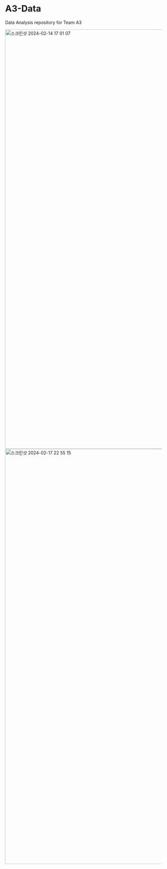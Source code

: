 # A3-Data
Data Analysis repository for Team A3

<img width="1350" alt="스크린샷 2024-02-14 17 01 07" src="https://github.com/hanaisreal/A3-Data/assets/108045487/d4fdf2f3-e70f-417c-be47-dc4028dac837">

<img width="1336" alt="스크린샷 2024-02-17 22 55 15" src="https://github.com/hanaisreal/A3-Data/assets/108045487/043be7d9-e1fc-4da6-92d1-135fcc0494d9">
